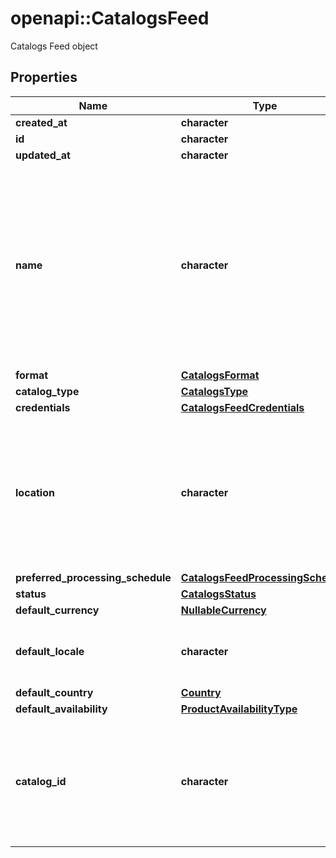 # openapi::CatalogsFeed

Catalogs Feed object

## Properties
Name | Type | Description | Notes
------------ | ------------- | ------------- | -------------
**created_at** | **character** |  | 
**id** | **character** |  | 
**updated_at** | **character** |  | 
**name** | **character** | A human-friendly name associated to a given feed. This value is currently nullable due to historical reasons. It is expected to become non-nullable in the future. | 
**format** | [**CatalogsFormat**](CatalogsFormat.md) |  | [Enum: ] 
**catalog_type** | [**CatalogsType**](CatalogsType.md) |  | [Enum: ] 
**credentials** | [**CatalogsFeedCredentials**](CatalogsFeedCredentials.md) |  | 
**location** | **character** | The URL where a feed is available for download. This URL is what Pinterest will use to download a feed for processing. | 
**preferred_processing_schedule** | [**CatalogsFeedProcessingSchedule**](CatalogsFeedProcessingSchedule.md) |  | 
**status** | [**CatalogsStatus**](CatalogsStatus.md) |  | [Enum: ] 
**default_currency** | [**NullableCurrency**](NullableCurrency.md) |  | [Enum: ] 
**default_locale** | **character** | The locale used within a feed for product descriptions. | 
**default_country** | [**Country**](Country.md) |  | [Enum: ] 
**default_availability** | [**ProductAvailabilityType**](ProductAvailabilityType.md) |  | [Enum: ] 
**catalog_id** | **character** | Catalog id pertaining to the feed. If not provided, feed will use a default catalog based on type. | [Pattern: ^\\d+$] 



